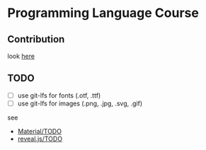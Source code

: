 # Programming Language Course

## Contribution

look [here](CONTRIBUTING.md)

## TODO

* [ ] use git-lfs for fonts (.otf, .ttf)
* [ ] use git-lfs for images (.png, .jpg, .svg, .gif)

see

* [Material/TODO](Material#todo)
* [reveal.js/TODO](reveal.js#todo)
